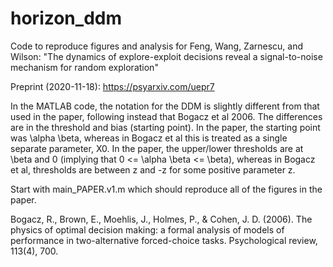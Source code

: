# horizon_ddm
Code to reproduce figures and analysis for Feng, Wang, Zarnescu, and Wilson: "The dynamics of explore-exploit decisions reveal a signal-to-noise mechanism for random exploration"

Preprint (2020-11-18): https://psyarxiv.com/uepr7

In the MATLAB code, the notation for the DDM is slightly different from that used in the paper, following instead that Bogacz et al 2006.  The differences are in the threshold and bias (starting point).  In the paper, the starting point was \alpha \beta, whereas in Bogacz et al this is treated as a single separate parameter, X0. In the paper, the upper/lower thresholds are at \beta and 0 (implying that 0 <= \alpha \beta <= \beta), whereas in Bogacz et al, thresholds are between z and -z for some positive parameter z. 

Start with main_PAPER.v1.m which should reproduce all of the figures in the paper.

Bogacz, R., Brown, E., Moehlis, J., Holmes, P., & Cohen, J. D. (2006). The physics of optimal decision making: a formal analysis of models of performance in two-alternative forced-choice tasks. Psychological review, 113(4), 700.

